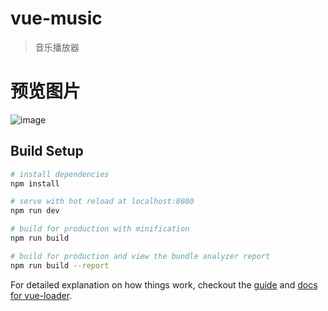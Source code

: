 # vue-music

> 音乐播放器

# 预览图片
![image](https://github.com/Luanma01/vuemusic/raw/master/src/common/image/1.png)

## Build Setup

``` bash
# install dependencies
npm install

# serve with hot reload at localhost:8080
npm run dev

# build for production with minification
npm run build

# build for production and view the bundle analyzer report
npm run build --report
```

For detailed explanation on how things work, checkout the [guide](http://vuejs-templates.github.io/webpack/) and [docs for vue-loader](http://vuejs.github.io/vue-loader).
